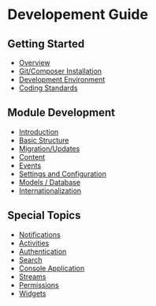 Developement Guide
==================

Getting Started
---------------
* [Overview](overview.md)
* [Git/Composer Installation](git-installation.md)
* [Development Environment](environment.md)
* [Coding Standards](coding-standards.md)


Module Development
------------------
* [Introduction](modules-index.md)
* [Basic Structure](modules-structure.md)
* [Migration/Updates](modules-migrate.md)
* [Content](content.md)
* [Events](modules-events.md)
* [Settings and Configuration](modules-settings.md)
* [Models / Database](modules-db.md)
* [Internationalization](modules-i18n.md)

Special Topics
--------------
* [Notifications](notifications.md)
* [Activities](activities.md)
* [Authentication](authentication.md)
* [Search](search.md)
* [Console Application](console.md)
* [Streams](stream.md)
* [Permissions](permissions.md)
* [Widgets](widgets.md)
